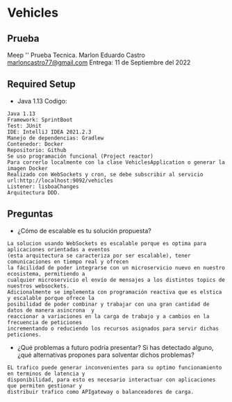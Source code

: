 # Vehicles
## Prueba
Meep '' Prueba Tecnica.
Marlon Eduardo Castro
marloncastro77@gmail.com
Entrega: 11 de Septiembre del 2022

## Required Setup
* Java 1.13
Codigo:
```
Java 1.13
Framework: SprintBoot 
Test: JUnit
IDE: IntelliJ IDEA 2021.2.3
Manejo de dependencias: Gradlew
Contenedor: Docker
Repositorio: Github
Se uso programación funcional (Project reactor)
Para correrlo localmente con la clase VehiclesApplication o generar la imagen Docker
Realizado con WebSockets y cron, se debe subscribir al servicio url:http://localhost:9092/vehicles
Listener: lisboaChanges
Arquitectura DDD.
```

## Preguntas

* ¿Cómo de escalable es tu solución propuesta?
```
La solucion usando WebSockets es escalable porque es optima para aplicaciones orientadas a eventos 
(esta arquitectura se caracteriza por ser escalable), tener comunicaciones en tiempo real y ofrecen 
la fácilidad de poder integrarse con un microservicio nuevo en nuestro ecosistema, permitiendo a 
cualquier microservicio el envío de mensajes a los distintos topics de nuestros websockets. 
Adicionalmente se implementa con programación reactiva que es elstica y escalable porque ofrece la 
posibilidad de poder combinar y trabajar con una gran cantidad de datos de manera asincrona  y 
reaccionar a variaciones en la carga de trabajo y a cambios en la frecuencia de peticiones 
incrementando o reduciendo los recursos asignados para servir dichas peticiones.
```

* ¿Qué problemas a futuro podría presentar? Si has detectado alguno, ¿qué
alternativas propones para solventar dichos problemas?

```
EL trafico puede generar inconvenientes para su optimo funcionamiento en terminos de latencia y 
disponibilidad, para esto es necesario interactuar con aplicaciones que permiten gestionar y 
distribuir trafico como APIgateway o balanceadores de carga.
```

